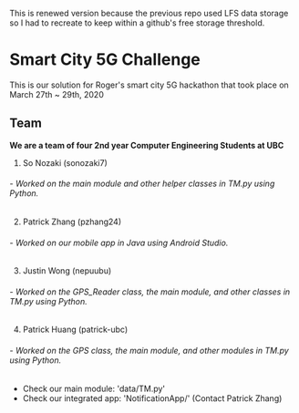 This is renewed version because the previous repo used LFS data storage so I had to recreate to keep within a github's free storage threshold.

# Smart City 5G Challenge
This is our solution for Roger's smart city 5G hackathon that took place on March 27th ~ 29th, 2020

## Team 
**We are a team of four 2nd year Computer Engineering Students at UBC**
1) So Nozaki        (sonozaki7)
######   - Worked on the main module and other helper classes in TM.py using Python.
2) Patrick Zhang    (pzhang24)
######   - Worked on our mobile app in Java using Android Studio.
3) Justin Wong      (nepuubu)
######   - Worked on the GPS_Reader class, the main module, and other classes in TM.py using Python.
4) Patrick Huang    (patrick-ubc)
######   - Worked on the GPS class, the main module, and other modules in TM.py using Python.



- Check our main module: 'data/TM.py'
- Check our integrated app: 'NotificationApp/' (Contact Patrick Zhang)
